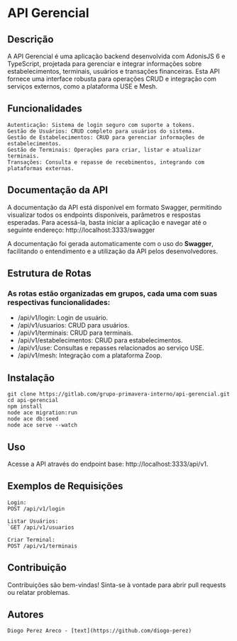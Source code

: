# API Gerencial

## Descrição

A API Gerencial é uma aplicação backend desenvolvida com AdonisJS 6 e TypeScript, projetada para gerenciar e integrar informações sobre estabelecimentos, terminais, usuários e transações financeiras. Esta API fornece uma interface robusta para operações CRUD e integração com serviços externos, como a plataforma USE e Mesh.

## Funcionalidades

    Autenticação: Sistema de login seguro com suporte a tokens.
    Gestão de Usuários: CRUD completo para usuários do sistema.
    Gestão de Estabelecimentos: CRUD para gerenciar informações de estabelecimentos.
    Gestão de Terminais: Operações para criar, listar e atualizar terminais.
    Transações: Consulta e repasse de recebimentos, integrando com plataformas externas.

## Documentação da API

A documentação da API está disponível em formato Swagger, permitindo visualizar todos os endpoints disponíveis, parâmetros e respostas esperadas. Para acessá-la, basta iniciar a aplicação e navegar até o seguinte endereço: http://localhost:3333/swagger

A documentação foi gerada automaticamente com o uso do **Swagger**, facilitando o entendimento e a utilização da API pelos desenvolvedores.

## Estrutura de Rotas

### As rotas estão organizadas em grupos, cada uma com suas respectivas funcionalidades:

- /api/v1/login: Login de usuário.
- /api/v1/usuarios: CRUD para usuários.
- /api/v1/terminais: CRUD para terminais.
- /api/v1/estabelecimentos: CRUD para estabelecimentos.
- /api/v1/use: Consultas e repasses relacionados ao serviço USE.
- /api/v1/mesh: Integração com a plataforma Zoop.

## Instalação

```
git clone https://gitlab.com/grupo-primavera-interno/api-gerencial.git
cd api-gerencial
npm install
node ace migration:run
node ace db:seed
node ace serve --watch
```

## Uso

Acesse a API através do endpoint base: http://localhost:3333/api/v1.

## Exemplos de Requisições


```
Login:
POST /api/v1/login

Listar Usuários:
`GET /api/v1/usuarios

Criar Terminal:
POST /api/v1/terminais
```

## Contribuição

Contribuições são bem-vindas! Sinta-se à vontade para abrir pull requests ou relatar problemas.

## Autores

    Diogo Perez Areco - [text](https://github.com/diogo-perez)
